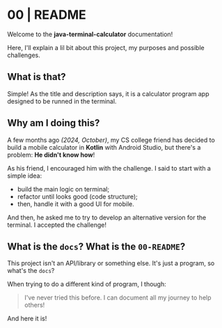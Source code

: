 00 | README
===========

Welcome to the **java-terminal-calculator** documentation!

Here, I'll explain a lil bit about this project, my purposes and
possible challenges.

## What is that?

Simple! As the title and description says, it is a calculator program
app designed to be runned in the terminal.

## Why am I doing this?

A few months ago _(2024, October)_, my CS college friend has decided
to build a mobile calculator in **Kotlin** with Android Studio, but
there's a problem: **He didn't know how**!

As his friend, I encouraged him with the challenge. I said to start
with a simple idea:

- build the main logic on terminal;
- refactor until looks good (code structure);
- then, handle it with a good UI for mobile.

And then, he asked me to try to develop an alternative version for
the terminal. I accepted the challenge!

## What is the `docs`? What is the `00-README`?

This project isn't an API/library or something else. It's just a
program, so what's the `docs`?

When trying to do a different kind of program, I though:

> I've never tried this before. I can document all my journey to help
> others!

And here it is!
